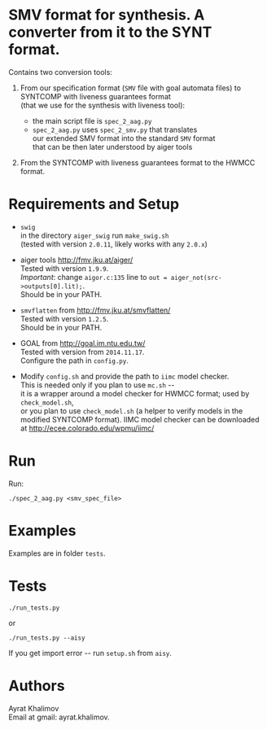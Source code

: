 # SMV format for synthesis. A converter from it to the SYNT format.

Contains two conversion tools:

1. From our specification format (`SMV` file with goal automata files) to    
   SYNTCOMP with liveness guarantees format     
   (that we use for the synthesis with liveness tool): 

    - the main script file is `spec_2_aag.py`
    - `spec_2_aag.py` uses `spec_2_smv.py` that translates     
     our extended SMV format into the standard `SMV` format     
     that can be then later understood by aiger tools

2. From the SYNTCOMP with liveness guarantees format to the HWMCC format.


# Requirements and Setup

- `swig`   
  in the directory `aiger_swig` run `make_swig.sh`   
  (tested with version `2.0.11`, likely works with any `2.0.x`)

- aiger tools http://fmv.jku.at/aiger/    
  Tested with version `1.9.9`.      
  _Important_: change `aigor.c:135` line to `out = aiger_not(src->outputs[0].lit);`.    
  Should be in your PATH.

- `smvflatten` from http://fmv.jku.at/smvflatten/      
  Tested with version `1.2.5`.      
  Should be in your PATH.

- GOAL from http://goal.im.ntu.edu.tw/       
  Tested with version from `2014.11.17`.      
  Configure the path in `config.py`.

- Modify `config.sh` and provide the path to `iimc` model checker.     
  This is needed only if you plan to use `mc.sh` --      
  it is a wrapper around a model checker for HWMCC format; used by `check_model.sh`,   
  or you plan to use `check_model.sh` (a helper to verify models in the modified SYNTCOMP format).
  IIMC model checker can be downloaded at http://ecee.colorado.edu/wpmu/iimc/


# Run
Run: 

`./spec_2_aag.py <smv_spec_file>`


# Examples
Examples are in folder `tests`.


# Tests

`./run_tests.py`

or 

`./run_tests.py --aisy`

If you get import error -- run `setup.sh` from `aisy`.


# Authors
Ayrat Khalimov     
Email at gmail: ayrat.khalimov.

